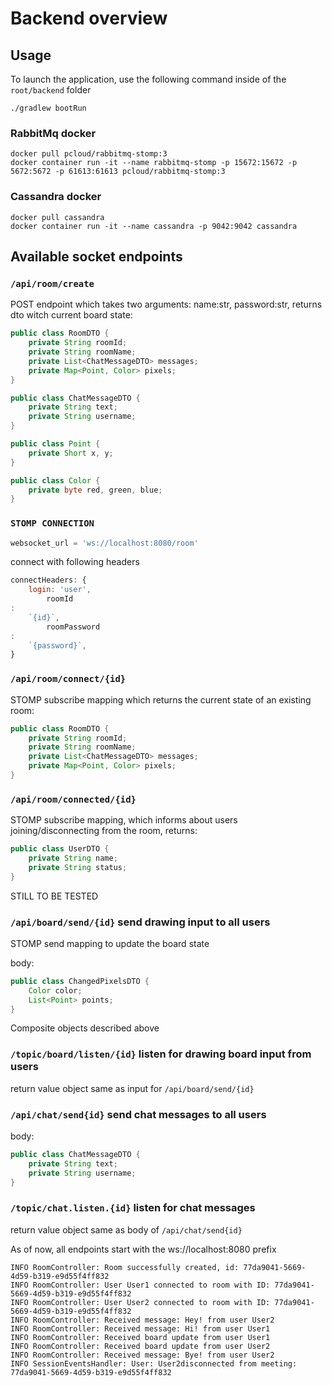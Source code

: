 # Backend overview

## Usage

To launch the application, use the following command inside of the `root/backend` folder

`./gradlew bootRun`

### RabbitMq docker

```shell
docker pull pcloud/rabbitmq-stomp:3
docker container run -it --name rabbitmq-stomp -p 15672:15672 -p 5672:5672 -p 61613:61613 pcloud/rabbitmq-stomp:3
```

### Cassandra docker

```shell
docker pull cassandra
docker container run -it --name cassandra -p 9042:9042 cassandra
```

## Available socket endpoints

### `/api/room/create`

POST endpoint which takes two arguments: name:str, password:str, returns dto witch current board state:

```java
public class RoomDTO {
    private String roomId;
    private String roomName;
    private List<ChatMessageDTO> messages;
    private Map<Point, Color> pixels;
}
```

```java
public class ChatMessageDTO {
    private String text;
    private String username;
}
```

```java
public class Point {
    private Short x, y;
}
```

```java
public class Color {
    private byte red, green, blue;
}
```

### `STOMP CONNECTION`

```javascript
websocket_url = 'ws://localhost:8080/room'
```

connect with following headers

```javascript
connectHeaders: {
    login: 'user',
        roomId
:
    `{id}`,
        roomPassword
:
    `{password}`,
}
```

### `/api/room/connect/{id}`

STOMP subscribe mapping which returns the current state of an existing room:

```java
public class RoomDTO {
    private String roomId;
    private String roomName;
    private List<ChatMessageDTO> messages;
    private Map<Point, Color> pixels;
}
```

### `/api/room/connected/{id}`

STOMP subscribe mapping, which informs about users joining/disconnecting from the room, returns:

```java
public class UserDTO {
    private String name;
    private String status;
}
```

STILL TO BE TESTED

### `/api/board/send/{id}` send drawing input to all users

STOMP send mapping to update the board state

body:

```java
public class ChangedPixelsDTO {
    Color color;
    List<Point> points;
}
```

Composite objects described above

### `/topic/board/listen/{id}` listen for drawing board input from users

return value object same as input for `/api/board/send/{id}`

### `/api/chat/send{id}` send chat messages to all users

body:

```java
public class ChatMessageDTO {
    private String text;
    private String username;
}
```

### `/topic/chat.listen.{id}` listen for chat messages

return value object same as body of `/api/chat/send{id}`

As of now, all endpoints start with the ws://localhost:8080 prefix

```shell
INFO RoomController: Room successfully created, id: 77da9041-5669-4d59-b319-e9d55f4ff832
INFO RoomController: User User1 connected to room with ID: 77da9041-5669-4d59-b319-e9d55f4ff832
INFO RoomController: User User2 connected to room with ID: 77da9041-5669-4d59-b319-e9d55f4ff832
INFO RoomController: Received message: Hey! from user User2
INFO RoomController: Received message: Hi! from user User1
INFO RoomController: Received board update from user User1
INFO RoomController: Received board update from user User2
INFO RoomController: Received message: Bye! from user User2
INFO SessionEventsHandler: User: User2disconnected from meeting: 77da9041-5669-4d59-b319-e9d55f4ff832
```
